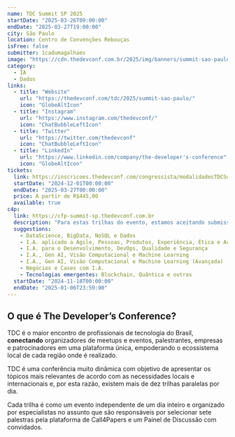 ```yaml
---
name: TDC Summit SP 2025
startDate: "2025-03-26T09:00:00"
endDate: "2025-03-27T19:00:00"
city: São Paulo
location: Centro de Convenções Rebouças
isFree: false
submitter: 1cadumagalhaes
image: "https://cdn.thedevconf.com.br/2025/img/banners/summit-sao-paulo/banner-topo-summit-sao-paulo.png"
category:
  - IA
  - Dados
links:
  - title: "Website"
    url: "https://thedevconf.com/tdc/2025/summit-sao-paulo/"
    icon: "GlobeAltIcon"
  - title: "Instagram"
    url: "https://www.instagram.com/thedevconf/"
    icon: "ChatBubbleLeftIcon"
  - title: "Twitter"
    url: "https://twitter.com/thedevconf"
    icon: "ChatBubbleLeftIcon"
  - title: "LinkedIn"
    url: "https://www.linkedin.com/company/the-developer's-conference"
    icon: "GlobeAltIcon"
tickets:
  link: https://inscricoes.thedevconf.com/congressista/modalidadesTDCSummit.gc?insc=550669
  startDate: "2024-12-01T00:00:00"
  endDate: "2025-03-27T00:00:00"
  price: A partir de R$445,00
  available: true
c4p:
  link: https://cfp-summit-sp.thedevconf.com.br
  description: "Para estas trilhas do evento, estamos aceitando submissões de palestras, em português ou em inglês, visto que são direcionadas ao público brasileiro."
  suggestions:
    - DataScience, BigData, NoSQL e Dados
    - I.A. aplicado a Agile, Pessoas, Produtos, Experiência, Ética e Acessibilidade
    - I.A. para o Desenvolvimento, DevOps, Qualidade e Segurança
    - I.A., Gen AI, Visão Computacional e Machine Learning
    - I.A., Gen AI, Visão Computacional e Machine Learning (Avançada)
    - Negócios e Cases com I.A.
    - Tecnologias emergentes: Blockchain, Quântica e outras
  startDate: "2024-11-18T00:00:00"
  endDate: "2025-01-06T23:59:00"
---
```


## O que é The Developer’s Conference?

TDC é o maior encontro de profissionais de tecnologia do Brasil, **conectando** organizadores de meetups e eventos, palestrantes, empresas e patrocinadores em uma plataforma única, empoderando o ecossistema local de cada região onde é realizado.

TDC é uma conferência muito dinâmica com objetivo de apresentar os tópicos mais relevantes de acordo com as necessidades locais e internacionais e, por esta razão, existem mais de dez trilhas paralelas por dia.

Cada trilha é como um evento independente de um dia inteiro e organizado por especialistas no assunto que são responsáveis por selecionar sete palestras pela plataforma de Call4Papers e um Painel de Discussão com convidados.
